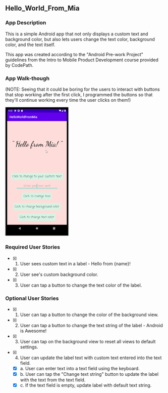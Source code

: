 ## Hello_World_From_Mia

### App Description
This is a simple Android app that not only displays a custom text and background color, but also lets users change the text color, background color, and the text itself. 

This app was created according to the "Android Pre-work Project" guidelines from the Intro to Mobile Product Development course provided by CodePath. 

### App Walk-though

(NOTE: Seeing that it could be boring for the users to interact with buttons that stop working after the first click, I programmed the buttons so that they'll continue working every time the user clicks on them!)

<img src="https://github.com/ACMiaJung/Hello-World-From-Mia/blob/main/app_demo.gif" width=200><br>

### Required User Stories
- [x] 1. User sees custom text in a label - Hello from {name}!
- [x] 2. User see's custom background color.
- [x] 3. User can tap a button to change the text color of the label.

### Optional User Stories
- [x] 1. User can tap a button to change the color of the background view.  
- [x] 2. User can tap a button to change the text string of the label - Android is Awesome!  
- [x] 3. User can tap on the background view to reset all views to default settings.  
- [x] 4. User can update the label text with custom text entered into the text field.  
   - [x] a. User can enter text into a text field using the keyboard.  
   - [x] b. User can tap the "Change text string" button to update the label with the text from the text field.  
   - [x] c. If the text field is empty, update label with default text string.  

